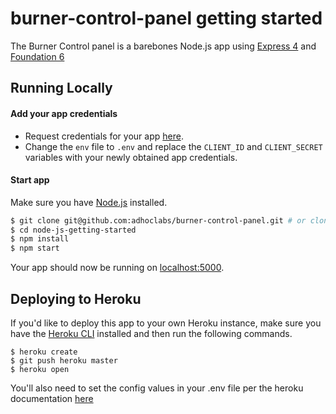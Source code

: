 # burner-control-panel getting started

The Burner Control panel is a barebones Node.js app using [Express 4](http://expressjs.com/) and [Foundation 6](http://foundation.zurb.com/)



## Running Locally

#### Add your app credentials

* Request credentials for your app [here](https://adhoclabs.github.io/api-documentation/request-credentials).
* Change the `env` file to `.env` and replace the `CLIENT_ID` and `CLIENT_SECRET` variables with your newly obtained app credentials.

#### Start app

Make sure you have [Node.js](http://nodejs.org/) installed.

```sh
$ git clone git@github.com:adhoclabs/burner-control-panel.git # or clone your own fork
$ cd node-js-getting-started
$ npm install
$ npm start
```

Your app should now be running on [localhost:5000](http://localhost:5000/).

## Deploying to Heroku

If you'd like to deploy this app to your own Heroku instance, make sure you have the [Heroku CLI](https://devcenter.heroku.com/articles/heroku-cli) installed and then run the following commands.

```
$ heroku create
$ git push heroku master
$ heroku open
```

You'll also need to set the config values in your .env file per the heroku documentation [here](https://devcenter.heroku.com/articles/config-vars)
